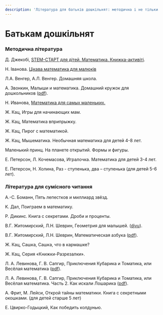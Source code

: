 ```yaml
---
description: 'Література для батьків дошкільнят: методична і не тільки'
---
```


# Батькам дошкільнят

### **Методична література** 

Д. Джекобі, [STEM-СТАРТ для дітей. Математика. Книжка-активіті](https://www.ranok.com.ua/ru/info-stemstart-dlya-ditej-matematika-knizhkaaktiviti-27487.html). 

Н. Іванова. [Цікава математика для малюків](https://www.svitlanasishchuk.com/post/цікава-математика-для-малюків)



Л.А. Венгер, А.Л. Венгер. Домашняя школа.

А. Звонкин, Малыши и математика. Домашний кружок для дошкольников  \([pdf](https://www.mccme.ru/free-books/zvonkine/zvonkine2.pdf)\).

Н. Иванова, [Математика для самых маленьких.](https://vkcyprus.com/math-for-kids) 

Ж. Кац, Игры для начинающих мам.

Ж. Кац, Математика вприпрыжку.

Ж. Кац, Пирог с математикой.

Ж. Кац, Мышематика. Необычная математика для детей 4-8 лет.

Маленький принц. На планете открытий. Формы и фигуры.

Е. Петерсон, Л. Кочемасова, Игралочка. Математика для детей 3-4 лет.

Е. Петерсон, Н. Холина, Раз - ступенька, два – ступенька \(для детей 5-6 лет\).



### **Література для сумісного читання**  

А.-С. Боманн, Пять лепестков и миллиард звёзд.

K. Дал, Поиграем в математику.

Р. Дикинс. Книга с секретами. Дроби и проценты.

В.Г. Житомирский, Л.Н. Шеврин, Геометрия для малышей. \([djvu](https://sheba.spb.ru/s/knigi/zhitomir-geometriya.djvu)\).

В.Г. Житомирский, Л.Н. Шеврин, Математическая азбука \([pdf](https://sheba.spb.ru/za/matemat-azbuka-1980.pdf)\).

Ж. Кац, Сашка, Сашка, что в кармашке? 

Ж. Кац, Серия «Книжки-Разрезалки».

Л. А. Левинова, Г. В. Сапгир, Приключения Кубарика и Томатика, или Весёлая математика \([pdf](http://philipok4.narod.ru/Tuser7/Kubarik1.pdf)\).

Л. А. Левинова, Г. В. Сапгир, Приключения Кубарика и Томатика, или Весёлая математика. Часть 2. Как искали Лошарика \([pdf](http://philipok4.narod.ru/Tuser7/Kubarik2.pdf)\).

А. Фрит, М. Лейси, Открой тайны математики. Книга с секретными окошками. \(для детей старше 5 лет\)

Е. Цвирко-Годыцкий, Как победить колдунью. 





